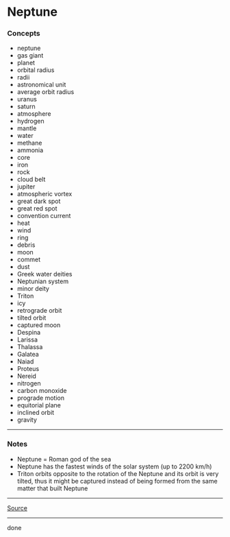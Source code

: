 # Neptune

### Concepts

- neptune
- gas giant
- planet
- orbital radius
- radii
- astronomical unit
- average orbit radius
- uranus
- saturn
- atmosphere
- hydrogen
- mantle
- water
- methane
- ammonia
- core
- iron
- rock
- cloud belt
- jupiter
- atmospheric vortex
- great dark spot
- great red spot
- convention current
- heat
- wind
- ring
- debris
- moon
- commet
- dust
- Greek water deities
- Neptunian system
- minor deity
- Triton
- icy
- retrograde orbit
- tilted orbit
- captured moon
- Despina
- Larissa
- Thalassa
- Galatea
- Naiad
- Proteus
- Nereid
- nitrogen
- carbon monoxide
- prograde motion
- equitorial plane
- inclined orbit
- gravity

---

### Notes

- Neptune = Roman god of the sea
- Neptune has the fastest winds of the solar system (up to 2200 km/h)
- Triton orbits opposite to the rotation of the Neptune and its orbit is very tilted, thus it might be captured instead of being formed from the same matter that built Neptune

---

[Source](https://youtu.be/0hTi8TmOqRc)

---

done